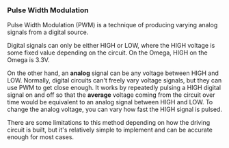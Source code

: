 ### Pulse Width Modulation

Pulse Width Modulation (PWM) is a technique of producing varying analog signals from a digital source. 

Digital signals can only be either HIGH or LOW, where the HIGH voltage is some fixed value depending on the circuit. On the Omega, HIGH on the Omega is 3.3V.

On the other hand, an **analog** signal can be any voltage between HIGH and LOW. Normally, digital circuits can't freely vary voltage signals, but they can use PWM to get close enough. It works by repeatedly pulsing a HIGH digital signal on and off so that the **average** voltage coming from the circuit over time would be equivalent to an analog signal between HIGH and LOW. To change the analog voltage, you can vary how fast the HIGH signal is pulsed.

There are some limitations to this method depending on how the driving circuit is built, but it's relatively simple to implement and can be accurate enough for most cases.

<!-- // TODO: GRAPHIC showing 3 or 4 pwm signals with different duty cycles -->
